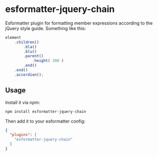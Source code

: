 # esformatter-jquery-chain

Esformatter plugin for formatting member expressions according to the jQuery style guide. Something like this:

```js
element
	.children()
		.bla()
		.blu()
		.parent()
			.height( 300 )
		.end()
	.end()
	.accordion();
```

## Usage

Install it via npm:

```sh
npm install esformatter-jquery-chain
```

Then add it to your esformatter config:

```json
{
  "plugins": [
    "esformatter-jquery-chain"
  ]
}
```
